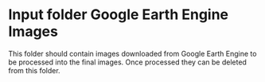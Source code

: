 # Input folder Google Earth Engine Images

This folder should contain images downloaded from Google Earth Engine to be
processed into the final images. Once processed they can be deleted from this
folder.